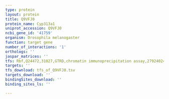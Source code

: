 ```yaml
---
type: protein
layout: protein
title: Q9VFJ0
protein_name: Cyp313a1
uniprot_accession: Q9VFJ0
ncbi_gene_id: '41759'
organism: Drosophila melanogaster
function: target gene
number_of_interactions: '1'
orthologs: ''
jaspar_matrices: ''
tfs: Rbf,Q24472,31027,GTRD,chromatin immunoprecipitation assay,27924024%5Buid%5D,No
targets: ''
tfs_download: tfs_of_Q9VFJ0.tsv
targets_download: ''
bindingSites_download: ''
binding_sites_ls: ''

---
```

